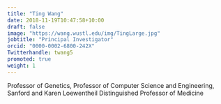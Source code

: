 ```yaml
---
title: "Ting Wang"
date: 2018-11-19T10:47:58+10:00
draft: false
image: "https://wang.wustl.edu/img/TingLarge.jpg"
jobtitle: "Principal Investigator"
orcid: "0000-0002-6800-242X"
Twitterhandle: twang5
promoted: true
weight: 1
---
```


Professor of Genetics, 
Professor of Computer Science and Engineering,
Sanford and Karen Loewentheil Distinguished Professor of Medicine
